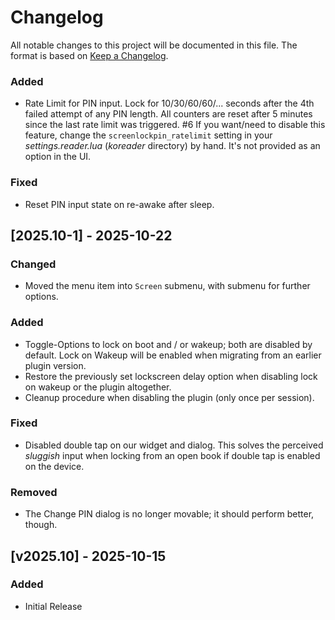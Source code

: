 # Changelog

All notable changes to this project will be documented in this file.
The format is based on [Keep a Changelog](https://keepachangelog.com/en/1.1.0/).

[//]: # (## [Unreleased])

### Added

- Rate Limit for PIN input. Lock for 10/30/60/60/... seconds after the 4th
  failed attempt of any PIN length. All counters are reset after 5 minutes since
  the last rate limit was triggered. #6
  If you want/need to disable this feature, change the `screenlockpin_ratelimit`
  setting in your *settings.reader.lua* (*koreader* directory) by hand. It's not
  provided as an option in the UI.

### Fixed

- Reset PIN input state on re-awake after sleep.

## [2025.10-1] - 2025-10-22

### Changed

- Moved the menu item into `Screen` submenu, with submenu for further options.

### Added

- Toggle-Options to lock on boot and / or wakeup; both are disabled by default.
  Lock on Wakeup will be enabled when migrating from an earlier plugin version.
- Restore the previously set lockscreen delay option when disabling lock on
  wakeup or the plugin altogether.
- Cleanup procedure when disabling the plugin (only once per session).

### Fixed

- Disabled double tap on our widget and dialog. This solves the perceived
  *sluggish* input when locking from an open book if double tap is enabled on
  the device.

### Removed

- The Change PIN dialog is no longer movable; it should perform better, though.

## [v2025.10] - 2025-10-15

### Added

- Initial Release
